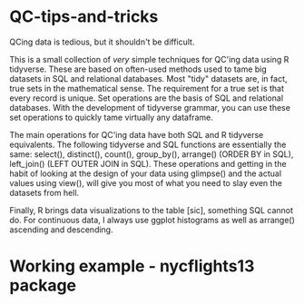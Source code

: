 # QC-tips-and-tricks
 
QCing data is tedious, but it shouldn't be difficult.

This is a small collection of *very* simple techniques for QC'ing data using R tidyverse. These are based on often-used methods used to tame big datasets in SQL and relational databases. Most "tidy" datasets are, in fact, true sets in the mathematical sense. The requirement for a true set is that every record is unique. Set operations are the basis of SQL and relational databases. With the development of tidyverse grammar, you can use these set operations to quickly tame virtually any dataframe.

The main operations for QC'ing data have both SQL and R tidyverse equivalents. The following tidyverse and SQL functions are essentially the same: select(), distinct(), count(), group_by(), arrange() (ORDER BY in SQL), left_join() (LEFT OUTER JOIN in SQL). These operations and getting in the habit of looking at the design of your data using glimpse() and the actual values using view(), will give you most of what you need to slay even the datasets from hell.

Finally, R brings data visualizations to the table [sic], something SQL cannot do. For continuous data, I always use ggplot histograms as well as arrange() ascending and descending. 

# Working example - nycflights13 package



